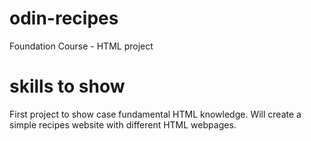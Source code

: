 # odin-recipes

Foundation Course - HTML project

# skills to show

First project to show case fundamental HTML knowledge. Will create a simple recipes website with different HTML webpages.
